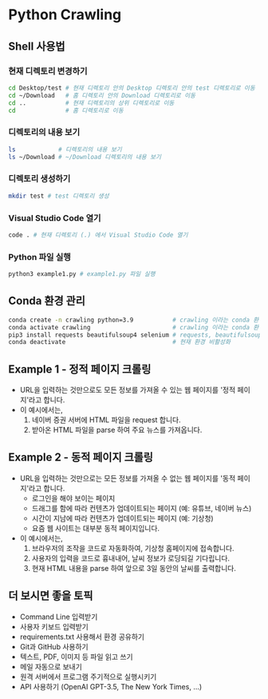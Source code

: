# Python Crawling
## Shell 사용법
### 현재 디렉토리 변경하기
```sh
cd Desktop/test # 현재 디렉토리 안의 Desktop 디렉토리 안의 test 디렉토리로 이동
cd ~/Download   # 홈 디렉토리 안의 Download 디렉토리로 이동
cd ..           # 현재 디렉토리의 상위 디렉토리로 이동
cd              # 홈 디렉토리로 이동
```

### 디렉토리의 내용 보기
```sh
ls            # 디렉토리의 내용 보기
ls ~/Download # ~/Download 디렉토리의 내용 보기
```

### 디렉토리 생성하기
```sh
mkdir test # test 디렉토리 생성
```

### Visual Studio Code 열기
```sh
code . # 현재 디렉토리 (.) 에서 Visual Studio Code 열기
```

### Python 파일 실행
```sh
python3 example1.py # example1.py 파일 실행
```

## Conda 환경 관리
```sh
conda create -n crawling python=3.9           # crawling 이라는 conda 환경을 생성
conda activate crawling                       # crawling 이라는 conda 환경을 활성화
pip3 install requests beautifulsoup4 selenium # requests, beautifulsoup4, selenium를 현재 환경에 설치
conda deactivate                              # 현재 환경 비활성화
```

## Example 1 - 정적 페이지 크롤링
- URL을 입력하는 것만으로도 모든 정보를 가져올 수 있는 웹 페이지를 '정적 페이지'라고 합니다.
- 이 예시에서는,
  1. 네이버 증권 서버에 HTML 파일을 request 합니다.
  2. 받아온 HTML 파일을 parse 하여 주요 뉴스를 가져옵니다.

## Example 2 - 동적 페이지 크롤링
- URL을 입력하는 것만으로는 모든 정보를 가져올 수 없는 웹 페이지를 '동적 페이지'라고 합니다.
  - 로그인을 해야 보이는 페이지
  - 드래그를 함에 따라 컨텐츠가 업데이트되는 페이지 (예: 유튜브, 네이버 뉴스)
  - 시간이 지남에 따라 컨텐츠가 업데이트되는 페이지 (예: 기상청)
  - 요즘 웹 사이트는 대부분 동적 페이지입니다.
- 이 예시에서는,
  1. 브라우저의 조작을 코드로 자동화하여, 기상청 홈페이지에 접속합니다.
  2. 사용자의 입력을 코드로 흉내내어, 날씨 정보가 로딩되길 기다립니다.
  3. 현재 HTML 내용을 parse 하여 앞으로 3일 동안의 날씨를 출력합니다.

## 더 보시면 좋을 토픽
- Command Line 입력받기
- 사용자 키보드 입력받기
- requirements.txt 사용해서 환경 공유하기
- Git과 GitHub 사용하기
- 텍스트, PDF, 이미지 등 파일 읽고 쓰기
- 메일 자동으로 보내기
- 원격 서버에서 프로그램 주기적으로 실행시키기
- API 사용하기 (OpenAI GPT-3.5, The New York Times, ...)
